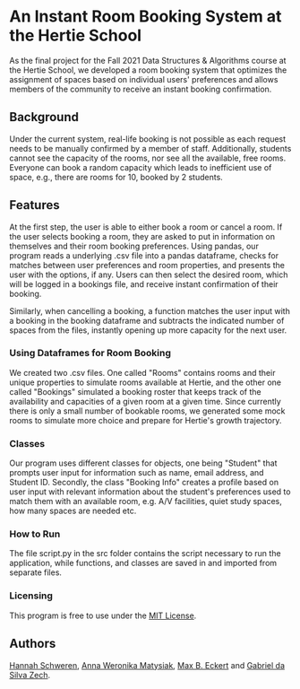 # An Instant Room Booking System at the Hertie School

As the final project for the Fall 2021 Data Structures & Algorithms course at the Hertie School, we developed a room booking system that optimizes the assignment of spaces based on individual users' preferences and allows members of the community to receive an instant booking confirmation.

## Background
Under the current system, real-life booking is not possible as each request needs to be manually confirmed by a member of staff. Additionally, students cannot see the capacity of the rooms, nor see all the available, free rooms. Everyone can book a random capacity which leads to inefficient use of space, e.g., there are rooms for 10, booked by 2 students. 

## Features
At the first step, the user is able to either book a room or cancel a room. If the user selects booking a room, they are asked to put in information on themselves and their room booking preferences. Using pandas, our program reads a underlying .csv file into a pandas dataframe, checks for matches between user preferences and room properties, and presents the user with the options, if any. Users can then select the desired room, which will be logged in a bookings file, and receive instant confirmation of their booking. 

Similarly, when cancelling a booking, a function matches the user input with a booking in the booking dataframe and subtracts the indicated number of spaces from the files, instantly opening up more capacity for the next user.

### Using Dataframes for Room Booking
We created two .csv files. One called "Rooms" contains rooms and their unique properties to simulate rooms available at Hertie, and the other one called "Bookings" simulated a booking roster that keeps track of the availability and capacities of a given room at a given time. Since currently there is only a small number of bookable rooms, we generated some mock rooms to simulate more choice and prepare for Hertie's growth trajectory.
 

### Classes
Our program uses different classes for objects, one being "Student" that prompts user input for information such as name, email address, and Student ID. Secondly, the class "Booking Info" creates a  profile based on user input with relevant information about the student's preferences used to match them with an available room, e.g. A/V facilities, quiet study spaces, how many spaces are needed etc. 

### How to Run
The file script.py in the src folder contains the script necessary to run the application, while functions, and classes are saved in and imported from separate files.

### Licensing
This program is free to use under the [MIT License](https://mit-license.org/).

## Authors

[Hannah Schweren](https://github.com/hannahmagda), [Anna Weronika Matysiak](https://github.com/AnnaWeronikaMatysiak), [Max B. Eckert](https://github.com/m-b-e) and [Gabriel da Silva Zech](https://github.com/GabZech).
